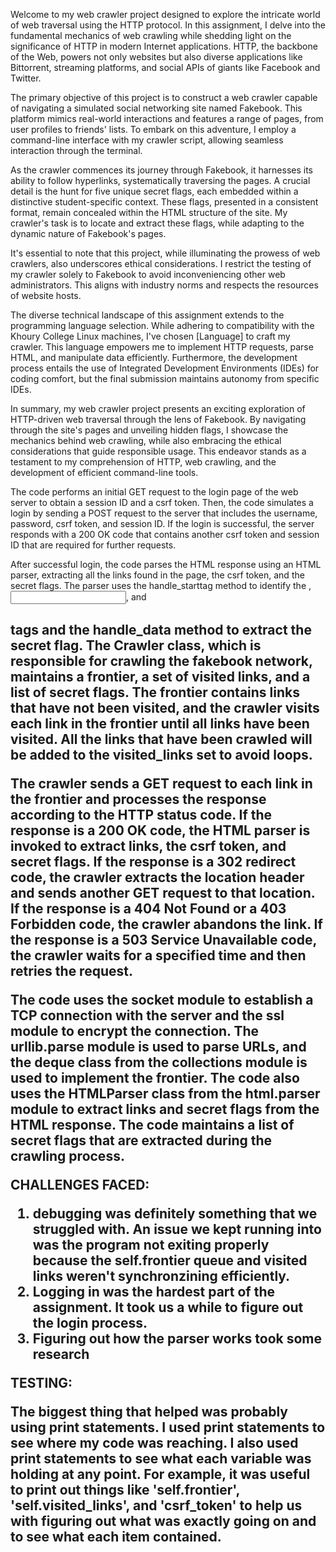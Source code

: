 Welcome to my web crawler project designed to explore the intricate world of web traversal using the HTTP protocol. In this assignment, I delve into the fundamental mechanics of web crawling while shedding light on the significance of HTTP in modern Internet applications. HTTP, the backbone of the Web, powers not only websites but also diverse applications like Bittorrent, streaming platforms, and social APIs of giants like Facebook and Twitter.

The primary objective of this project is to construct a web crawler capable of navigating a simulated social networking site named Fakebook. This platform mimics real-world interactions and features a range of pages, from user profiles to friends' lists. To embark on this adventure, I employ a command-line interface with my crawler script, allowing seamless interaction through the terminal.

As the crawler commences its journey through Fakebook, it harnesses its ability to follow hyperlinks, systematically traversing the pages. A crucial detail is the hunt for five unique secret flags, each embedded within a distinctive student-specific context. These flags, presented in a consistent format, remain concealed within the HTML structure of the site. My crawler's task is to locate and extract these flags, while adapting to the dynamic nature of Fakebook's pages.

It's essential to note that this project, while illuminating the prowess of web crawlers, also underscores ethical considerations. I restrict the testing of my crawler solely to Fakebook to avoid inconveniencing other web administrators. This aligns with industry norms and respects the resources of website hosts.

The diverse technical landscape of this assignment extends to the programming language selection. While adhering to compatibility with the Khoury College Linux machines, I've chosen [Language] to craft my crawler. This language empowers me to implement HTTP requests, parse HTML, and manipulate data efficiently. Furthermore, the development process entails the use of Integrated Development Environments (IDEs) for coding comfort, but the final submission maintains autonomy from specific IDEs.

In summary, my web crawler project presents an exciting exploration of HTTP-driven web traversal through the lens of Fakebook. By navigating through the site's pages and unveiling hidden flags, I showcase the mechanics behind web crawling, while also embracing the ethical considerations that guide responsible usage. This endeavor stands as a testament to my comprehension of HTTP, web crawling, and the development of efficient command-line tools.

The code performs an initial GET request to the login page of the web server to obtain a session ID and a csrf token. Then, the code simulates a login by sending a POST request to the server that includes the username, password, csrf token, and session ID. If the login is successful, the server responds with a 200 OK code that contains another csrf token and session ID that are required for further requests.

After successful login, the code parses the HTML response using an HTML parser, extracting all the links found in the page, the csrf token, and the secret flags. The parser uses the handle_starttag method to identify the <a>, <input>, and <h2> tags and the handle_data method to extract the secret flag. The Crawler class, which is responsible for crawling the fakebook network, maintains a frontier, a set of visited links, and a list of secret flags. The frontier contains links that have not been visited, and the crawler visits each link in the frontier until all links have been visited. All the links that have been crawled will be added to the visited_links set to avoid loops.

The crawler sends a GET request to each link in the frontier and processes the response according to the HTTP status code. If the response is a 200 OK code, the HTML parser is invoked to extract links, the csrf token, and secret flags. If the response is a 302 redirect code, the crawler extracts the location header and sends another GET request to that location. If the response is a 404 Not Found or a 403 Forbidden code, the crawler abandons the link. If the response is a 503 Service Unavailable code, the crawler waits for a specified time and then retries the request.

The code uses the socket module to establish a TCP connection with the server and the ssl module to encrypt the connection. The urllib.parse module is used to parse URLs, and the deque class from the collections module is used to implement the frontier. The code also uses the HTMLParser class from the html.parser module to extract links and secret flags from the HTML response. The code maintains a list of secret flags that are extracted during the crawling process.



CHALLENGES FACED:

1. debugging was definitely something that we struggled with. An issue we kept running into was the program not exiting properly because the self.frontier queue and visited links weren't synchronzining efficiently.
2. Logging in was the hardest part of the assignment. It took us a while to figure out the login process.
3. Figuring out how the parser works took some research




TESTING:

The biggest thing that helped was probably using print statements. I used print statements to see where my code was reaching. I also used print statements to see what each variable was holding at any point. For example, it was useful to print out things like 'self.frontier', 'self.visited_links', and 'csrf_token' to help us with figuring out what was exactly going on and to see what each item contained.
